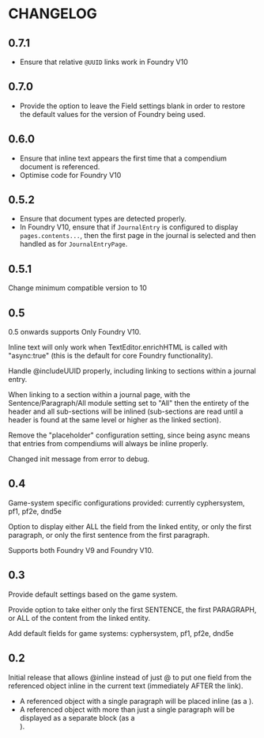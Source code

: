 # CHANGELOG

## 0.7.1

- Ensure that relative `@UUID` links work in Foundry V10

## 0.7.0

- Provide the option to leave the Field settings blank in order to restore the default values for the version of Foundry being used.

## 0.6.0

- Ensure that inline text appears the first time that a compendium document is referenced.
- Optimise code for Foundry V10

## 0.5.2

- Ensure that document types are detected properly.
- In Foundry V10, ensure that if `JournalEntry` is configured to display `pages.contents...`, then the first page in the journal is selected and then handled as for `JournalEntryPage`.

## 0.5.1

Change minimum compatible version to 10

## 0.5

0.5 onwards supports Only Foundry V10.

Inline text will only work when TextEditor.enrichHTML is called with "async:true" (this is the default for core Foundry functionality).

Handle @includeUUID properly, including linking to sections within a journal entry.

When linking to a section within a journal page, with the Sentence/Paragraph/All module setting set to "All" then the entirety of the header and all sub-sections will be inlined (sub-sections are read until a header is found at the same level or higher as the linked section).

Remove the "placeholder" configuration setting, since being async means that entries from compendiums will always be inline properly.

Changed init message from error to debug.

## 0.4

Game-system specific configurations provided: currently cyphersystem, pf1, pf2e, dnd5e

Option to display either ALL the field from the linked entity, or only the first paragraph, or only the first sentence from the first paragraph.

Supports both Foundry V9 and Foundry V10.

## 0.3

Provide default settings based on the game system.

Provide option to take either only the first SENTENCE, the first PARAGRAPH, or ALL of the content from the linked entity.

Add default fields for game systems: cyphersystem, pf1, pf2e, dnd5e

## 0.2

Initial release that allows @inline<Document> instead of just @<Document> to put one field from the referenced object inline in the current text (immediately AFTER the link).

- A referenced object with a single paragraph will be placed inline (as a <span>).
- A referenced object with more than just a single paragraph will be displayed as a separate block (as a <div>).